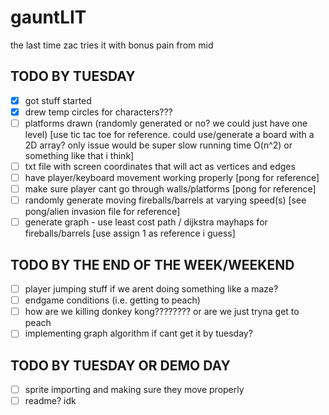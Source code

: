 # gauntLIT
the last time zac tries it with bonus pain from mid

## TODO BY TUESDAY
- [x] got stuff started
- [x] drew temp circles for characters???
- [ ] platforms drawn (randomly generated or no? we could just have one level) [use tic tac toe for reference. could use/generate a board with a 2D array? only issue would be super slow running time O(n^2) or something like that i think]
- [ ] txt file with screen coordinates that will act as vertices and edges
- [ ] have player/keyboard movement working properly [pong for reference]
- [ ] make sure player cant go through walls/platforms [pong for reference]
- [ ] randomly generate moving fireballs/barrels at varying speed(s) [see pong/alien invasion file for reference]
- [ ] generate graph - use least cost path / dijkstra mayhaps for fireballs/barrels [use assign 1 as reference i guess]

## TODO BY THE END OF THE WEEK/WEEKEND
- [ ] player jumping stuff if we arent doing something like a maze?
- [ ] endgame conditions (i.e. getting to peach)
- [ ] how are we killing donkey kong???????? or are we just tryna get to peach
- [ ] implementing graph algorithm if cant get it by tuesday?

## TODO BY TUESDAY OR DEMO DAY
- [ ] sprite importing and making sure they move properly
- [ ] readme? idk

